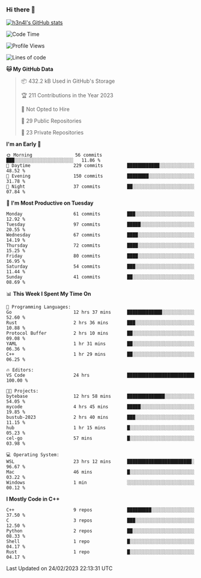 ### Hi there 👋

[![h3n4l's GitHub stats](https://github-readme-stats.vercel.app/api?username=h3n4l&count_private=true&show_icons=true&theme=radical)](https://github.com/h3n4l/github-readme-stats)

<!--START_SECTION:waka-->
![Code Time](http://img.shields.io/badge/Code%20Time-973%20hrs%2016%20mins-blue)

![Profile Views](http://img.shields.io/badge/Profile%20Views-1-blue)

![Lines of code](https://img.shields.io/badge/From%20Hello%20World%20I%27ve%20Written-1.7%20million%20lines%20of%20code-blue)

**🐱 My GitHub Data** 

> 📦 432.2 kB Used in GitHub's Storage 
 > 
> 🏆 211 Contributions in the Year 2023
 > 
> 🚫 Not Opted to Hire
 > 
> 📜 29 Public Repositories 
 > 
> 🔑 23 Private Repositories 
 > 
**I'm an Early 🐤** 

```text
🌞 Morning                56 commits          ███░░░░░░░░░░░░░░░░░░░░░░   11.86 % 
🌆 Daytime                229 commits         ████████████░░░░░░░░░░░░░   48.52 % 
🌃 Evening                150 commits         ████████░░░░░░░░░░░░░░░░░   31.78 % 
🌙 Night                  37 commits          ██░░░░░░░░░░░░░░░░░░░░░░░   07.84 % 
```
📅 **I'm Most Productive on Tuesday** 

```text
Monday                   61 commits          ███░░░░░░░░░░░░░░░░░░░░░░   12.92 % 
Tuesday                  97 commits          █████░░░░░░░░░░░░░░░░░░░░   20.55 % 
Wednesday                67 commits          ████░░░░░░░░░░░░░░░░░░░░░   14.19 % 
Thursday                 72 commits          ████░░░░░░░░░░░░░░░░░░░░░   15.25 % 
Friday                   80 commits          ████░░░░░░░░░░░░░░░░░░░░░   16.95 % 
Saturday                 54 commits          ███░░░░░░░░░░░░░░░░░░░░░░   11.44 % 
Sunday                   41 commits          ██░░░░░░░░░░░░░░░░░░░░░░░   08.69 % 
```


📊 **This Week I Spent My Time On** 

```text
💬 Programming Languages: 
Go                       12 hrs 37 mins      █████████████░░░░░░░░░░░░   52.60 % 
Rust                     2 hrs 36 mins       ███░░░░░░░░░░░░░░░░░░░░░░   10.88 % 
Protocol Buffer          2 hrs 10 mins       ██░░░░░░░░░░░░░░░░░░░░░░░   09.08 % 
YAML                     1 hr 31 mins        ██░░░░░░░░░░░░░░░░░░░░░░░   06.36 % 
C++                      1 hr 29 mins        ██░░░░░░░░░░░░░░░░░░░░░░░   06.25 % 

🔥 Editors: 
VS Code                  24 hrs              █████████████████████████   100.00 % 

🐱‍💻 Projects: 
bytebase                 12 hrs 58 mins      ██████████████░░░░░░░░░░░   54.05 % 
mycode                   4 hrs 45 mins       █████░░░░░░░░░░░░░░░░░░░░   19.85 % 
bustub-2023              2 hrs 40 mins       ███░░░░░░░░░░░░░░░░░░░░░░   11.15 % 
hub                      1 hr 15 mins        █░░░░░░░░░░░░░░░░░░░░░░░░   05.23 % 
cel-go                   57 mins             █░░░░░░░░░░░░░░░░░░░░░░░░   03.98 % 

💻 Operating System: 
WSL                      23 hrs 12 mins      ████████████████████████░   96.67 % 
Mac                      46 mins             █░░░░░░░░░░░░░░░░░░░░░░░░   03.22 % 
Windows                  1 min               ░░░░░░░░░░░░░░░░░░░░░░░░░   00.12 % 
```

**I Mostly Code in C++** 

```text
C++                      9 repos             █████████░░░░░░░░░░░░░░░░   37.50 % 
C                        3 repos             ███░░░░░░░░░░░░░░░░░░░░░░   12.50 % 
Python                   2 repos             ██░░░░░░░░░░░░░░░░░░░░░░░   08.33 % 
Shell                    1 repo              █░░░░░░░░░░░░░░░░░░░░░░░░   04.17 % 
Rust                     1 repo              █░░░░░░░░░░░░░░░░░░░░░░░░   04.17 % 
```




 Last Updated on 24/02/2023 22:13:31 UTC
<!--END_SECTION:waka-->

